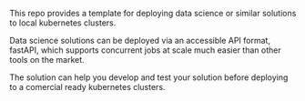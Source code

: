 This repo provides a template for deploying data science or similar solutions to local kubernetes clusters. 

Data science solutions can be deployed via an accessible API format, fastAPI, which supports concurrent jobs at scale much easier than other tools on the market. 

The solution can help you develop and test your solution before deploying to a comercial ready kubernetes clusters. 
